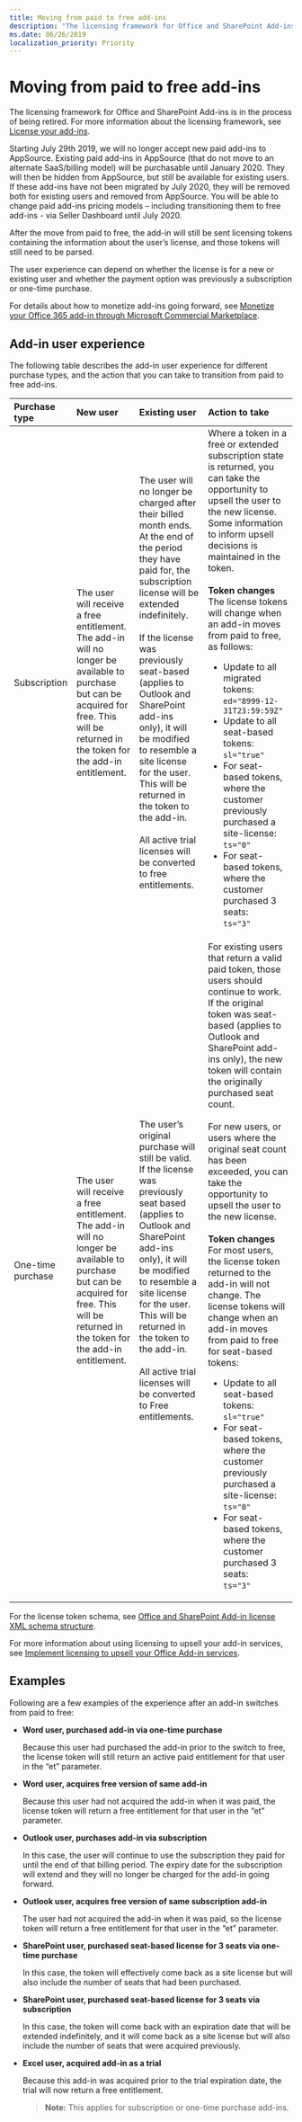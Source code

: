 ```yaml
---
title: Moving from paid to free add-ins
description: "The licensing framework for Office and SharePoint Add-ins is in the process of being retired."
ms.date: 06/26/2019
localization_priority: Priority
---
```


# Moving from paid to free add-ins

The licensing framework for Office and SharePoint Add-ins is in the process of being retired. For more information about the licensing framework, see [License your add-ins](license-your-add-ins.md).

Starting July 29th 2019, we will no longer accept new paid add-ins to AppSource. Existing paid add-ins in AppSource (that do not move to an alternate SaaS/billing model) will be purchasable until January 2020. They will then be hidden from AppSource, but still be available for existing users. If these add-ins have not been migrated by July 2020, they will be removed both for existing users and removed from AppSource. You will be able to change paid add-ins pricing models – including transitioning them to free add-ins - via Seller Dashboard until July 2020.

After the move from paid to free, the add-in will still be sent licensing tokens containing the information about the user’s license, and those tokens will still need to be parsed. 

The user experience can depend on whether the license is for a new or existing user and whether the payment option was previously a subscription or one-time purchase.

For details about how to monetize add-ins going forward, see [Monetize your Office 365 add-in through Microsoft Commercial Marketplace](monetize-addins-through-microsoft-commercial-marketplace.md).

## Add-in user experience

The following table describes the add-in user experience for different purchase types, and the action that you can take to transition from paid to free add-ins.

|Purchase type |New user |Existing user |Action to take|
|:------------ |:------- |:------------ |:-------------|
|Subscription  |The user will receive a free entitlement. The add-in will no longer be available to purchase but can be acquired for free. This will be returned in the token for the add-in entitlement.|The user will no longer be charged after their billed month ends. At the end of the period they have paid for, the subscription license will be extended indefinitely.<br/><br/>If the license was previously seat-based (applies to Outlook and SharePoint add-ins only), it will be modified to resemble a site license for the user. This will be returned in the token to the add-in.<br/><br/>All active trial licenses will be converted to free entitlements.	|Where a token in a free or extended subscription state is returned, you can take the opportunity to upsell the user to the new license. Some information to inform upsell decisions is maintained in the token.<br/><br/>**Token changes**<br/>The license tokens will change when an add-in moves from paid to free, as follows:<ul><li>Update to all migrated tokens:<br/>`ed="8999-12-31T23:59:59Z"`</li><li>Update to all seat-based tokens:<br/>`sl="true"`</li><li>For seat-based tokens, where the customer previously purchased a site-license:<br/>`ts="0"`</li><li>For seat-based tokens, where the customer purchased 3 seats:<br/>`ts="3"`</li></ul>|
|One-time purchase	|The user will receive a free entitlement. The add-in will no longer be available to purchase but can be acquired for free. This will be returned in the token for the add-in entitlement. |The user’s original purchase will still be valid. If the license was previously seat based (applies to Outlook and SharePoint add-ins only), it will be modified to resemble a site license for the user. This will be returned in the token to the add-in.<br/><br/>All active trial licenses will be converted to Free entitlements.	|For existing users that return a valid paid token, those users should continue to work. If the original token was seat-based (applies to Outlook and SharePoint add-ins only), the new token will contain the originally purchased seat count.<br/><br/>For new users, or users where the original seat count has been exceeded, you can take the opportunity to upsell the user to the new license.<br/><br/>**Token changes**<br/>For most users, the license token returned to the add-in will not change. The license tokens will change when an add-in moves from paid to free for seat-based tokens:<ul><li>Update to all seat-based tokens:<br/>`sl="true"`</li><li>For seat-based tokens, where the customer previously purchased a site-license:<br/>`ts="0"`</li><li>For seat-based tokens, where the customer purchased 3 seats:<br/>`ts="3"`</li></ul> |

For the license token schema, see [Office and SharePoint Add-in license XML schema structure](add-in-license-schema.md).

For more information about using licensing to upsell your add-in services, see [Implement licensing to upsell your Office Add-in services](implement-licensing-for-add-in-services.md).

## Examples

Following are a few examples of the experience after an add-in switches from paid to free:

- **Word user, purchased add-in via one-time purchase**

   Because this user had purchased the add-in prior to the switch to free, the license token will still return an active paid entitlement for that user in the “et” parameter. 

- **Word user, acquires free version of same add-in**

   Because this user had not acquired the add-in when it was paid, the license token will return a free entitlement for that user in the “et” parameter.

- **Outlook user, purchases add-in via subscription**

   In this case, the user will continue to use the subscription they paid for until the end of that billing period. The expiry date for the subscription will extend and they will no longer be charged for the add-in going forward. 

- **Outlook user, acquires free version of same subscription add-in**

   The user had not acquired the add-in when it was paid, so the license token will return a free entitlement for that user in the “et” parameter.

- **SharePoint user, purchased seat-based license for 3 seats via one-time purchase**

   In this case, the token will effectively come back as a site license but will also include the number of seats that had been purchased. 

- **SharePoint user, purchased seat-based license for 3 seats via subscription**

   In this case, the token will come back with an expiration date that will be extended indefinitely, and it will come back as a site license but will also include the number of seats that were acquired previously. 

- **Excel user, acquired add-in as a trial**

   Because this add-in was acquired prior to the trial expiration date, the trial will now return a free entitlement.

   > **Note:** This applies for subscription or one-time purchase add-ins.
